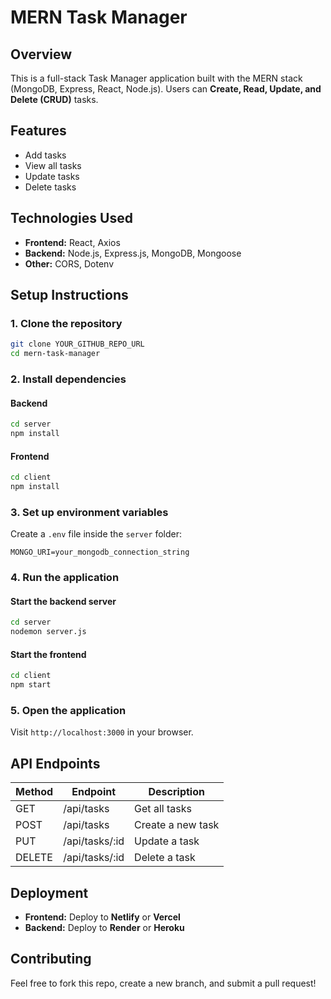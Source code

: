 # MERN Task Manager

## Overview
This is a full-stack Task Manager application built with the MERN stack (MongoDB, Express, React, Node.js). Users can **Create, Read, Update, and Delete (CRUD)** tasks.

## Features
- Add tasks
- View all tasks
- Update tasks
- Delete tasks

## Technologies Used
- **Frontend:** React, Axios
- **Backend:** Node.js, Express.js, MongoDB, Mongoose
- **Other:** CORS, Dotenv

## Setup Instructions

### 1. Clone the repository
```sh
git clone YOUR_GITHUB_REPO_URL
cd mern-task-manager
```

### 2. Install dependencies
#### Backend
```sh
cd server
npm install
```
#### Frontend
```sh
cd client
npm install
```

### 3. Set up environment variables
Create a `.env` file inside the `server` folder:
```
MONGO_URI=your_mongodb_connection_string
```

### 4. Run the application
#### Start the backend server
```sh
cd server
nodemon server.js
```
#### Start the frontend
```sh
cd client
npm start
```

### 5. Open the application
Visit `http://localhost:3000` in your browser.

## API Endpoints
| Method | Endpoint       | Description         |
|--------|--------------|---------------------|
| GET    | /api/tasks   | Get all tasks       |
| POST   | /api/tasks   | Create a new task   |
| PUT    | /api/tasks/:id | Update a task      |
| DELETE | /api/tasks/:id | Delete a task      |

## Deployment
- **Frontend:** Deploy to **Netlify** or **Vercel**
- **Backend:** Deploy to **Render** or **Heroku**

## Contributing
Feel free to fork this repo, create a new branch, and submit a pull request!

